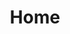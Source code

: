 ---
layout: about
title: Home
permalink: /

profile:
  align: right
  image: color_headshot.jpg
  image_circular: true # crops the image to make it circular

social: true # includes social icons at the bottom of the page
---
